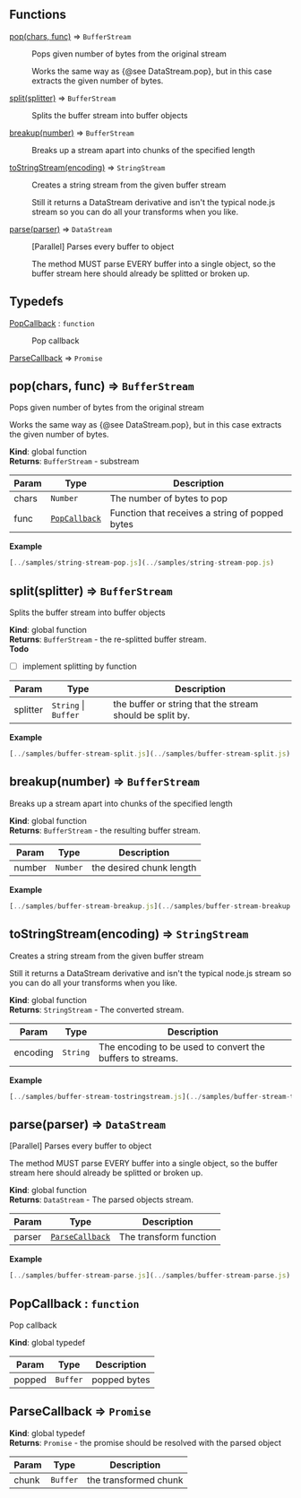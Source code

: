 ## Functions

<dl>
<dt><a href="#pop">pop(chars, func)</a> ⇒ <code>BufferStream</code></dt>
<dd><p>Pops given number of bytes from the original stream</p>
<p>Works the same way as {@see DataStream.pop}, but in this case extracts
the given number of bytes.</p>
</dd>
<dt><a href="#split">split(splitter)</a> ⇒ <code>BufferStream</code></dt>
<dd><p>Splits the buffer stream into buffer objects</p>
</dd>
<dt><a href="#breakup">breakup(number)</a> ⇒ <code>BufferStream</code></dt>
<dd><p>Breaks up a stream apart into chunks of the specified length</p>
</dd>
<dt><a href="#toStringStream">toStringStream(encoding)</a> ⇒ <code>StringStream</code></dt>
<dd><p>Creates a string stream from the given buffer stream</p>
<p>Still it returns a DataStream derivative and isn&#39;t the typical node.js
stream so you can do all your transforms when you like.</p>
</dd>
<dt><a href="#parse">parse(parser)</a> ⇒ <code>DataStream</code></dt>
<dd><p>[Parallel] Parses every buffer to object</p>
<p>The method MUST parse EVERY buffer into a single object, so the buffer
stream here should already be splitted or broken up.</p>
</dd>
</dl>

## Typedefs

<dl>
<dt><a href="#PopCallback">PopCallback</a> : <code>function</code></dt>
<dd><p>Pop callback</p>
</dd>
<dt><a href="#ParseCallback">ParseCallback</a> ⇒ <code>Promise</code></dt>
<dd></dd>
</dl>

<a name="pop"></a>

## pop(chars, func) ⇒ <code>BufferStream</code>
Pops given number of bytes from the original streamWorks the same way as {@see DataStream.pop}, but in this case extractsthe given number of bytes.

**Kind**: global function  
**Returns**: <code>BufferStream</code> - substream  

| Param | Type | Description |
| --- | --- | --- |
| chars | <code>Number</code> | The number of bytes to pop |
| func | <code>[PopCallback](#PopCallback)</code> | Function that receives a string of popped bytes |

**Example**  
```js
[../samples/string-stream-pop.js](../samples/string-stream-pop.js)
```
<a name="split"></a>

## split(splitter) ⇒ <code>BufferStream</code>
Splits the buffer stream into buffer objects

**Kind**: global function  
**Returns**: <code>BufferStream</code> - the re-splitted buffer stream.  
**Todo**

- [ ] implement splitting by function


| Param | Type | Description |
| --- | --- | --- |
| splitter | <code>String</code> &#124; <code>Buffer</code> | the buffer or string that the stream                                  should be split by. |

**Example**  
```js
[../samples/buffer-stream-split.js](../samples/buffer-stream-split.js)
```
<a name="breakup"></a>

## breakup(number) ⇒ <code>BufferStream</code>
Breaks up a stream apart into chunks of the specified length

**Kind**: global function  
**Returns**: <code>BufferStream</code> - the resulting buffer stream.  

| Param | Type | Description |
| --- | --- | --- |
| number | <code>Number</code> | the desired chunk length |

**Example**  
```js
[../samples/buffer-stream-breakup.js](../samples/buffer-stream-breakup.js)
```
<a name="toStringStream"></a>

## toStringStream(encoding) ⇒ <code>StringStream</code>
Creates a string stream from the given buffer streamStill it returns a DataStream derivative and isn't the typical node.jsstream so you can do all your transforms when you like.

**Kind**: global function  
**Returns**: <code>StringStream</code> - The converted stream.  

| Param | Type | Description |
| --- | --- | --- |
| encoding | <code>String</code> | The encoding to be used to convert the buffers                           to streams. |

**Example**  
```js
[../samples/buffer-stream-tostringstream.js](../samples/buffer-stream-tostringstream.js)
```
<a name="parse"></a>

## parse(parser) ⇒ <code>DataStream</code>
[Parallel] Parses every buffer to objectThe method MUST parse EVERY buffer into a single object, so the bufferstream here should already be splitted or broken up.

**Kind**: global function  
**Returns**: <code>DataStream</code> - The parsed objects stream.  

| Param | Type | Description |
| --- | --- | --- |
| parser | <code>[ParseCallback](#ParseCallback)</code> | The transform function |

**Example**  
```js
[../samples/buffer-stream-parse.js](../samples/buffer-stream-parse.js)
```
<a name="PopCallback"></a>

## PopCallback : <code>function</code>
Pop callback

**Kind**: global typedef  

| Param | Type | Description |
| --- | --- | --- |
| popped | <code>Buffer</code> | popped bytes |

<a name="ParseCallback"></a>

## ParseCallback ⇒ <code>Promise</code>
**Kind**: global typedef  
**Returns**: <code>Promise</code> - the promise should be resolved with the parsed object  

| Param | Type | Description |
| --- | --- | --- |
| chunk | <code>Buffer</code> | the transformed chunk |

